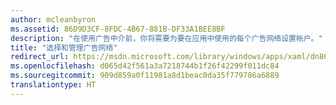 ```yaml
---
author: mcleanbyron
ms.assetid: 86D9D3CF-8FDC-4B67-881B-DF33A1BEE8BF
description: "在使用广告中介前，你将需要为要在应用中使用的每个广告网络设置帐户。"
title: "选择和管理广告网络"
redirect_url: https://msdn.microsoft.com/library/windows/apps/xaml/dn864356.aspx
ms.openlocfilehash: d065d42f561a3a7218744b1f26f42299f011dc84
ms.sourcegitcommit: 909d859a0f11981a8d1beac0da35f779786a6889
translationtype: HT
---
```

